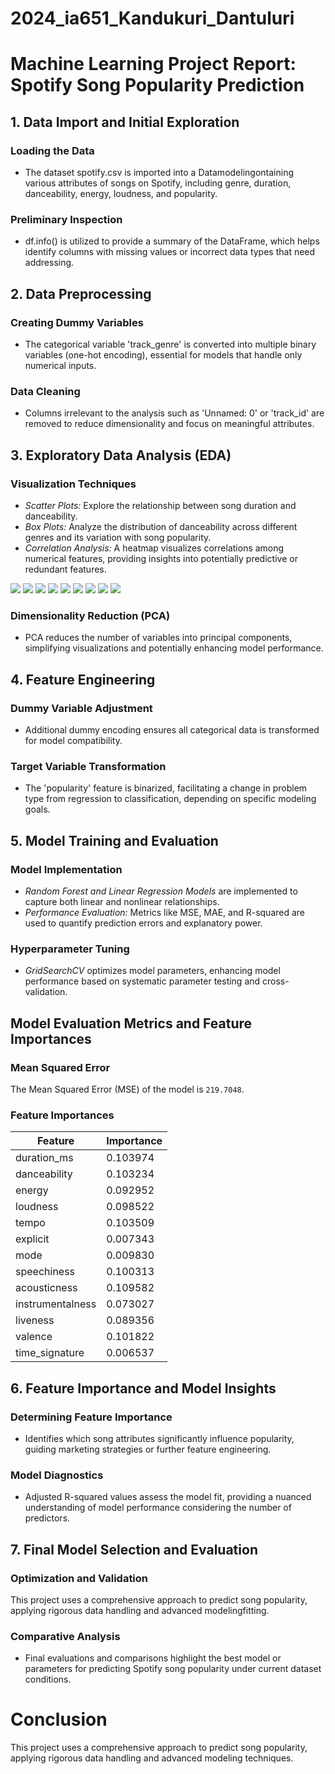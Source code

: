 # 2024_ia651_Kandukuri_Dantuluri
#  Machine Learning Project Report: Spotify Song Popularity Prediction

## 1. Data Import and Initial Exploration

### Loading the Data
- The dataset spotify.csv is imported into a Datamodelingontaining various attributes of songs on Spotify, including genre, duration, danceability, energy, loudness, and popularity.

### Preliminary Inspection
- df.info() is utilized to provide a summary of the DataFrame, which helps identify columns with missing values or incorrect data types that need addressing.

## 2. Data Preprocessing

### Creating Dummy Variables
- The categorical variable 'track_genre' is converted into multiple binary variables (one-hot encoding), essential for models that handle only numerical inputs.

### Data Cleaning
- Columns irrelevant to the analysis such as 'Unnamed: 0' or 'track_id' are removed to reduce dimensionality and focus on meaningful attributes.

## 3. Exploratory Data Analysis (EDA)

### Visualization Techniques
- *Scatter Plots:* Explore the relationship between song duration and danceability.
- *Box Plots:* Analyze the distribution of danceability across different genres and its variation with song popularity.
- *Correlation Analysis:* A heatmap visualizes correlations among numerical features, providing insights into potentially predictive or redundant features.

<img src="BP1.png">
<img src="BP2.png">
<img src="BP3.png">
<img src="CorrPlot.png">
<img src="Matrix1.png">
<img src="Matrix2.png">
<img src="PCA.png">
<img src="Pairplot.png">
<img src="scatterplot.png">

### Dimensionality Reduction (PCA)
- PCA reduces the number of variables into principal components, simplifying visualizations and potentially enhancing model performance.

## 4. Feature Engineering

### Dummy Variable Adjustment
- Additional dummy encoding ensures all categorical data is transformed for model compatibility.

### Target Variable Transformation
- The 'popularity' feature is binarized, facilitating a change in problem type from regression to classification, depending on specific modeling goals.

## 5. Model Training and Evaluation

### Model Implementation
- *Random Forest and Linear Regression Models* are implemented to capture both linear and nonlinear relationships.
- *Performance Evaluation:* Metrics like MSE, MAE, and R-squared are used to quantify prediction errors and explanatory power.

### Hyperparameter Tuning
- *GridSearchCV* optimizes model parameters, enhancing model performance based on systematic parameter testing and cross-validation.

## Model Evaluation Metrics and Feature Importances

### Mean Squared Error
The Mean Squared Error (MSE) of the model is `219.7048`.

### Feature Importances
| Feature            | Importance |
|--------------------|------------|
| duration_ms        | 0.103974   |
| danceability       | 0.103234   |
| energy             | 0.092952   |
| loudness           | 0.098522   |
| tempo              | 0.103509   |
| explicit           | 0.007343   |
| mode               | 0.009830   |
| speechiness        | 0.100313   |
| acousticness       | 0.109582   |
| instrumentalness   | 0.073027   |
| liveness           | 0.089356   |
| valence            | 0.101822   |
| time_signature     | 0.006537   |

## 6. Feature Importance and Model Insights

### Determining Feature Importance
- Identifies which song attributes significantly influence popularity, guiding marketing strategies or further feature engineering.

### Model Diagnostics
- Adjusted R-squared values assess the model fit, providing a nuanced understanding of model performance considering the number of predictors.

## 7. Final Model Selection and Evaluation

### Optimization and Validation
This project uses a comprehensive approach to predict song popularity, applying rigorous data handling and advanced modelingfitting.

### Comparative Analysis
- Final evaluations and comparisons highlight the best model or parameters for predicting Spotify song popularity under current dataset conditions.

# Conclusion
This project uses a comprehensive approach to predict song popularity, applying rigorous data handling and advanced modeling techniques.


